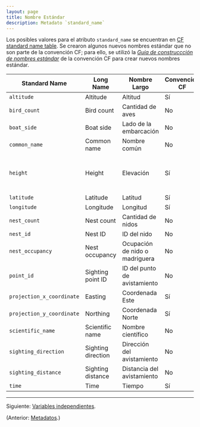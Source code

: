 ```yaml
---
layout: page
title: Nombre Estándar
description: Metadato `standard_name`
---
```


Los posibles valores para el atributo `standard_name` se encuentran en [CF standard name table](http://cfconventions.org/Data/cf-standard-names/32/build/cf-standard-name-table.html).
Se crearon algunos nuevos nombres estándar que no son parte de la convención CF; para ello, se utilizó la [_Guía de construccción de nombres estándar_](http://cfconventions.org/Data/cf-standard-names/docs/guidelines.html) de la convención CF para crear nuevos nombres estándar.

Standard Name                       | Long Name                  | Nombre Largo                   | Convención CF | Descripción |
------------------------------------|----------------------------|--------------------------------|---------------|-------------|
`altitude`                          | Altitude                   | Altitud                        | Sí            |             |
`bird_count`                        | Bird count                 | Cantidad de aves               | No            |             |
`boat_side`                         | Boat side                  | Lado de la embarcación         | No            |             |
`common_name`                       | Common name                | Nombre común                   | No            |             |
`height`                            | Height                     | Elevación                      | Sí            | Height is the vertical distance above the surface |
`latitude`                          | Latitude                   | Latitud                        | Sí            |             |
`longitude`                         | Longitude                  | Longitud                       | Sí            |             |
`nest_count`                        | Nest count                 | Cantidad de nidos              | No            |             |
`nest_id`                           | Nest ID                    | ID del nido                    | No            |             |
`nest_occupancy`                    | Nest occupancy             | Ocupación de nido o madriguera | No            |             |
`point_id`                          | Sighting point ID          | ID del punto de avistamiento   | No            |             |
`projection_x_coordinate`           | Easting                    | Coordenada Este                | Sí            |             |
`projection_y_coordinate`           | Northing                   | Coordenada Norte               | Sí            |             |
`scientific_name`                   | Scientific name            | Nombre científico              | No            |             |
`sighting_direction`                | Sighting direction         | Dirección del avistamiento     | No            |             |
`sighting_distance`                 | Sighting distance          | Distancia del avistamiento     | No            |             |
`time`                              | Time                       | Tiempo                         | Sí            |             |

---

Siguiente: [Variables independientes](axis.html).

(Anterior: [Metadatos](metadatos.html).)